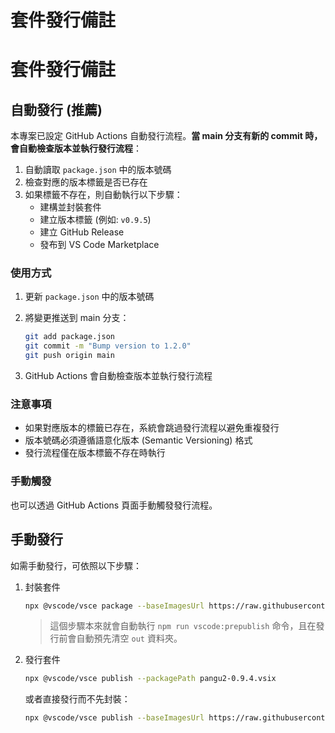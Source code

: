 # 套件發行備註

# 套件發行備註

## 自動發行 (推薦)

本專案已設定 GitHub Actions 自動發行流程。**當 main 分支有新的 commit 時，會自動檢查版本並執行發行流程**：

1. 自動讀取 `package.json` 中的版本號碼
2. 檢查對應的版本標籤是否已存在
3. 如果標籤不存在，則自動執行以下步驟：
   - 建構並封裝套件
   - 建立版本標籤 (例如: `v0.9.5`)
   - 建立 GitHub Release
   - 發布到 VS Code Marketplace

### 使用方式

1. 更新 `package.json` 中的版本號碼
2. 將變更推送到 main 分支：

    ```sh
    git add package.json
    git commit -m "Bump version to 1.2.0"
    git push origin main
    ```

3. GitHub Actions 會自動檢查版本並執行發行流程

### 注意事項

- 如果對應版本的標籤已存在，系統會跳過發行流程以避免重複發行
- 版本號碼必須遵循語意化版本 (Semantic Versioning) 格式
- 發行流程僅在版本標籤不存在時執行

### 手動觸發

也可以透過 GitHub Actions 頁面手動觸發發行流程。

## 手動發行

如需手動發行，可依照以下步驟：

1. 封裝套件

    ```sh
    npx @vscode/vsce package --baseImagesUrl https://raw.githubusercontent.com/doggy8088/vscode-pangu/main/ --allow-star-activation
    ```

    > 這個步驟本來就會自動執行 `npm run vscode:prepublish` 命令，且在發行前會自動預先清空 `out` 資料夾。

2. 發行套件

    ```sh
    npx @vscode/vsce publish --packagePath pangu2-0.9.4.vsix
    ```

    或者直接發行而不先封裝：

    ```sh
    npx @vscode/vsce publish --baseImagesUrl https://raw.githubusercontent.com/doggy8088/vscode-pangu/main/ --allow-star-activation
    ```
